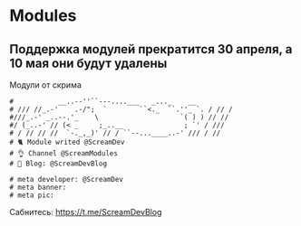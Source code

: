 # Modules
## Поддержка модулей прекратится 30 апреля, а 10 мая они будут удалены
Модули от скрима
```
#           __..--''``---....___   _..._    __
# /// //_.-'    .-/";  `        ``<._  ``.''_ `. / // /
#///_.-' _..--.'_    \                    `( ) ) // //
#/ (_..-' // (< _     ;_..__               ; `' / ///
# / // // //  `-._,_)' // / ``--...____..-' /// / //
# 🐈 Module writed @ScreamDev 
# 👌 Channel @ScreamModules
# 🧨 Blog: @ScreamDevBlog

# meta developer: @ScreamDev
# meta banner: 
# meta pic: 
```
Сабнитесь: https://t.me/ScreamDevBlog
